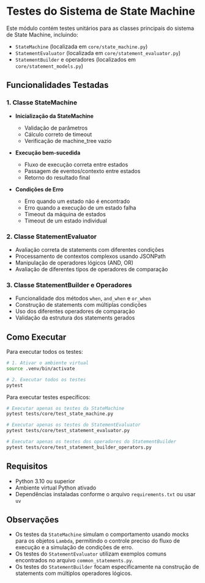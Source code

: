 # Testes do Sistema de State Machine

Este módulo contém testes unitários para as classes principais do sistema de State Machine, incluindo:
- `StateMachine` (localizada em `core/state_machine.py`)
- `StatementEvaluator` (localizada em `core/statement_evaluator.py`)
- `StatementBuilder` e operadores (localizados em `core/statement_models.py`)

## Funcionalidades Testadas

### 1. Classe StateMachine
- **Inicialização da StateMachine**
  - Validação de parâmetros
  - Cálculo correto de timeout
  - Verificação de machine_tree vazio

- **Execução bem-sucedida**
  - Fluxo de execução correta entre estados
  - Passagem de eventos/contexto entre estados
  - Retorno do resultado final

- **Condições de Erro**
  - Erro quando um estado não é encontrado
  - Erro quando a execução de um estado falha
  - Timeout da máquina de estados
  - Timeout de um estado individual

### 2. Classe StatementEvaluator
- Avaliação correta de statements com diferentes condições
- Processamento de contextos complexos usando JSONPath
- Manipulação de operadores lógicos (AND, OR)
- Avaliação de diferentes tipos de operadores de comparação

### 3. Classe StatementBuilder e Operadores
- Funcionalidade dos métodos `when`, `and_when` e `or_when`
- Construção de statements com múltiplas condições
- Uso dos diferentes operadores de comparação
- Validação da estrutura dos statements gerados

## Como Executar

Para executar todos os testes:
```bash
# 1. Ativar o ambiente virtual
source .venv/bin/activate

# 2. Executar todos os testes
pytest
```

Para executar testes específicos:
```bash
# Executar apenas os testes da StateMachine
pytest tests/core/test_state_machine.py

# Executar apenas os testes do StatementEvaluator
pytest tests/core/test_statement_evaluator.py

# Executar apenas os testes dos operadores do StatementBuilder
pytest tests/core/test_statement_builder_operators.py
```

## Requisitos

- Python 3.10 ou superior
- Ambiente virtual Python ativado
- Dependências instaladas conforme o arquivo `requirements.txt` ou usar `uv`

## Observações

- Os testes da `StateMachine` simulam o comportamento usando mocks para os objetos `Lambda`, permitindo o controle preciso do fluxo de execução e a simulação de condições de erro.
- Os testes do `StatementEvaluator` utilizam exemplos comuns encontrados no arquivo `common_statements.py`.
- Os testes do `StatementBuilder` focam especificamente na construção de statements com múltiplos operadores lógicos.